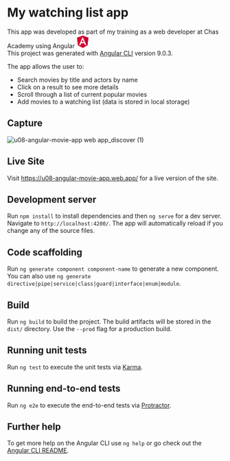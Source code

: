 # My watching list app

This app was developed as part of my training as a web developer at Chas Academy using Angular 
<img src="./src/assets/img/logo.png" alt="Angular" width="30"/><br>
This project was generated with [Angular CLI](https://github.com/angular/angular-cli) version 9.0.3.

The app allows the user to:
- Search movies by title and actors by name
- Click on a result to see more details
- Scroll through a list of current popular movies
- Add movies to a watching list (data is stored in local storage)

## Capture

![u08-angular-movie-app web app_discover (1)](https://user-images.githubusercontent.com/42303378/89029485-dabd0b00-d32e-11ea-96da-180d6076a203.png)

## Live Site

Visit https://u08-angular-movie-app.web.app/ for a live version of the site.

## Development server

Run `npm install` to install dependencies and then `ng serve` for a dev server. Navigate to `http://localhost:4200/`. The app will automatically reload if you change any of the source files.

## Code scaffolding

Run `ng generate component component-name` to generate a new component. You can also use `ng generate directive|pipe|service|class|guard|interface|enum|module`.

## Build

Run `ng build` to build the project. The build artifacts will be stored in the `dist/` directory. Use the `--prod` flag for a production build.

## Running unit tests

Run `ng test` to execute the unit tests via [Karma](https://karma-runner.github.io).

## Running end-to-end tests

Run `ng e2e` to execute the end-to-end tests via [Protractor](http://www.protractortest.org/).

## Further help

To get more help on the Angular CLI use `ng help` or go check out the [Angular CLI README](https://github.com/angular/angular-cli/blob/master/README.md).
